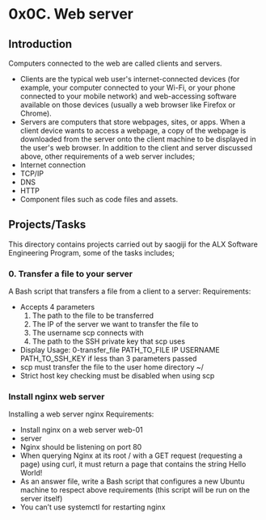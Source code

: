 # 0x0C. Web server
## Introduction
Computers connected to the web are called clients and servers.
* Clients are the typical web user's internet-connected devices (for example, your computer connected to your Wi-Fi, or your phone connected to your mobile network) and web-accessing software available on those devices (usually a web browser like Firefox or Chrome).
* Servers are computers that store webpages, sites, or apps. When a client device wants to access a webpage, a copy of the webpage is downloaded from the server onto the client machine to be displayed in the user's web browser.
In addition to the client and server discussed above, other requirements of a web server includes;
* Internet connection
* TCP/IP
* DNS
* HTTP
* Component files such as code files and assets.

## Projects/Tasks
This directory contains projects carried out by saogiji for the ALX Software Engineering Program, some of the tasks includes;

### 0. Transfer a file to your server
A Bash script that transfers a file from a client to a server:
Requirements:
* Accepts 4 parameters
	1. The path to the file to be transferred
	2. The IP of the server we want to transfer the file to
	3. The username scp connects with
	4. The path to the SSH private key that scp uses
* Display Usage: 0-transfer_file PATH_TO_FILE IP USERNAME PATH_TO_SSH_KEY if less than 3 parameters passed
* scp must transfer the file to the user home directory ~/
* Strict host key checking must be disabled when using scp

### Install nginx web server
Installing a web server nginx
Requirements:
* Install nginx on a web server web-01
* server
* Nginx should be listening on port 80
* When querying Nginx at its root / with a GET request (requesting a page) using curl, it must return a page that contains the string Hello World!
* As an answer file, write a Bash script that configures a new Ubuntu machine to respect above requirements (this script will be run on the server itself)
* You can’t use systemctl for restarting nginx